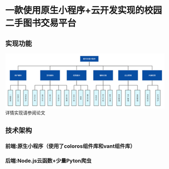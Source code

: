 # 一款使用原生小程序+云开发实现的校园二手图书交易平台
## 实现功能
![功能模块图](/readme_files/图片.png)
详情实现请参阅论文
## 技术架构
### 前端:原生小程序（使用了coloros组件库和vant组件库）
### 后端:Node.js云函数+少量Pyton爬虫